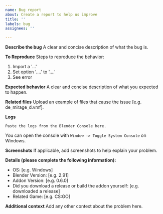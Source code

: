 ```yaml
---
name: Bug report
about: Create a report to help us improve
title: ''
labels: bug
assignees: ''

---
```


**Describe the bug**
A clear and concise description of what the bug is.

**To Reproduce**
Steps to reproduce the behavior:
1. Import a '...'
2. Set option '....' to '....'
3. See error

**Expected behavior**
A clear and concise description of what you expected to happen.

**Related files**
Upload an example of files that cause the issue [e.g. de_mirage_d.vmf].

**Logs**
```
Paste the logs from the Blender Console here.
```
You can open the console with `Window -> Toggle System Console` on Windows.

**Screenshots**
If applicable, add screenshots to help explain your problem.

**Details (please complete the following information):**
 - OS: [e.g. Windows]
 - Blender Version: [e.g. 2.91]
 - Addon Version: [e.g. 0.6.0]
 - Did you download a release or build the addon yourself: [e.g. downloaded a release]
 - Related Game: [e.g. CS:GO]

**Additional context**
Add any other context about the problem here.
